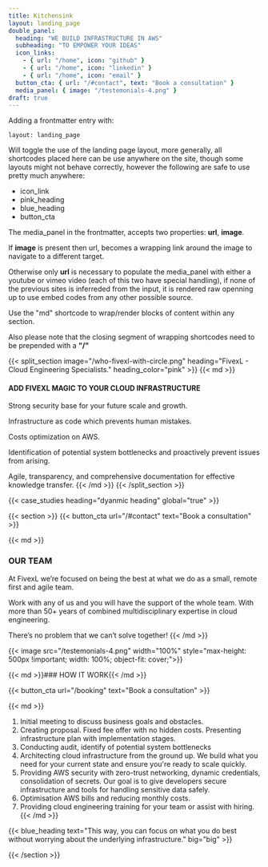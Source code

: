 ```yaml
---
title: Kitchensink
layout: landing_page
double_panel:
  heading: "WE BUILD INFRASTRUCTURE IN AWS"
  subheading: "TO EMPOWER YOUR IDEAS"
  icon_links:
    - { url: "/home", icon: "github" }
    - { url: "/home", icon: "linkedin" }
    - { url: "/home", icon: "email" }
  button_cta: { url: "/#contact", text: "Book a consultation" }
  media_panel: { image: "/testemonials-4.png" }
draft: true
---
```

Adding a frontmatter entry with:
```
layout: landing_page
```
Will toggle the use of the landing page layout, more generally, all shortcodes placed here can be use anywhere on the site, though some layouts might not behave correctly, however the following are safe to use pretty much anywhere:
- icon_link
- pink_heading
- blue_heading
- button_cta


The media_panel in the frontmatter, accepts two properties: **url**, **image**.

If **image** is present then url, becomes a wrapping link around the image to navigate to a different target.

Otherwise only **url** is necessary to populate the media_panel with either a youtube or vimeo video (each of this two have special handling), if none of the previous sites is inferreded from the input, it is rendered raw openning up to use embed codes from any other possible source.

Use the "md" shortcode to wrap/render blocks of content within any section. 

Also please note that the closing segment of wrapping shortcodes need to be prepended with a **"/"**

{{< split_section image="/who-fivexl-with-circle.png" heading="FivexL - Cloud Engineering Specialists." heading_color="pink" >}}
{{< md >}}
#### ADD FIVEXL MAGIC TO YOUR CLOUD INFRASTRUCTURE

Strong security base for your future scale and growth.

Infrastructure as code which prevents human mistakes.

Costs optimization on AWS.

Identification of potential system bottlenecks and proactively prevent issues from arising.

Agile, transparency, and comprehensive documentation for effective knowledge transfer.
{{< /md >}}
{{< /split_section >}}


{{< case_studies heading="dyanmic heading" global="true" >}}


{{< section >}}
{{< button_cta url="/#contact" text="Book a consultation" >}}

{{< md >}}
### OUR TEAM
At FivexL we’re focused on being the best at what we do as a small, remote first and agile team.

Work with any of us and you will have the support of the whole team. With more than 50+ years of combined multidisciplinary expertise in cloud engineering. 

There’s no problem that we can’t solve together!
{{< /md >}}

{{< image src="/testemonials-4.png" width="100%" style="max-height: 500px !important; width: 100%; object-fit: cover;">}}

{{< md >}}### HOW IT WORK{{< /md >}}

{{< button_cta url="/booking" text="Book a consultation" >}}

{{< md >}}
1. Initial meeting to discuss business goals and obstacles.
2. Creating proposal. Fixed fee offer with no hidden costs. Presenting infrastructure plan with implementation stages.
3. Conducting audit, identify of potential system bottlenecks
4. Architecting cloud infrastructure from the ground up. We build what you need for your current state and ensure you're ready to scale quickly.
5. Providing AWS security with zero-trust networking, dynamic credentials, consolidation of secrets. Our goal is to give developers secure infrastructure and tools for handling sensitive data safely.
6. Optimisation AWS bills and reducing monthly costs.
7. Providing cloud engineering training for your team or assist with hiring.
{{< /md >}}

{{< blue_heading text="This way, you can focus on what you do best without worrying about the underlying infrastructure." big="big" >}}

{{< /section >}}


<!-- {{< case_studies heading="dyanmic heading" global="true" >}} -->


